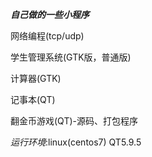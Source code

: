 ***自己做的一些小程序***

网络编程(tcp/udp)

学生管理系统(GTK版，普通版)

计算器(GTK)

记事本(QT)

翻金币游戏(QT)-源码、打包程序

*运行环境*:linux(centos7)
          QT5.9.5
